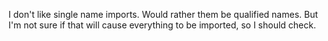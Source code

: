 I don't like single name imports. Would rather them be qualified names. But I'm
not sure if that will cause everything to be imported, so I should check.
